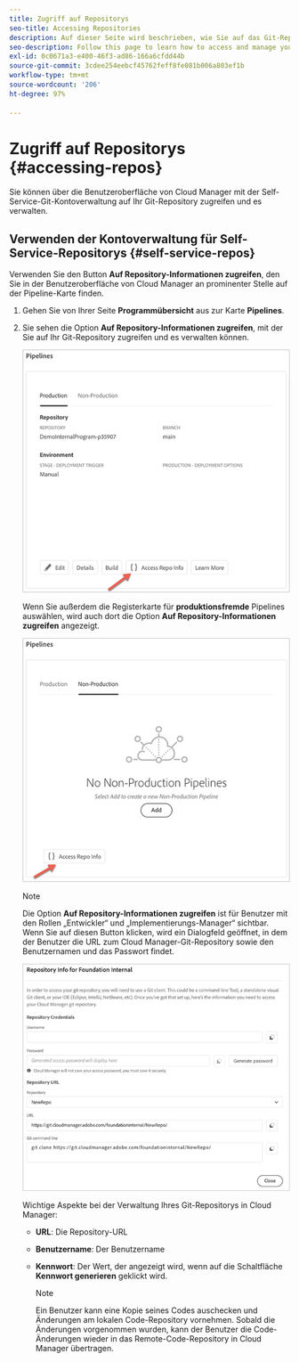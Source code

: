 ```yaml
---
title: Zugriff auf Repositorys
seo-title: Accessing Repositories
description: Auf dieser Seite wird beschrieben, wie Sie auf das Git-Repository zugreifen und es verwalten können.
seo-description: Follow this page to learn how to access and manage your Git repository.
exl-id: 0c0671a3-e400-46f3-ad86-166a6cfdd44b
source-git-commit: 3cdee254eebcf45762feff8fe081b006a803ef1b
workflow-type: tm+mt
source-wordcount: '206'
ht-degree: 97%

---
```


# Zugriff auf Repositorys {#accessing-repos}

Sie können über die Benutzeroberfläche von Cloud Manager mit der Self-Service-Git-Kontoverwaltung auf Ihr Git-Repository zugreifen und es verwalten.

## Verwenden der Kontoverwaltung für Self-Service-Repositorys {#self-service-repos}

Verwenden Sie den Button **Auf Repository-Informationen zugreifen**, den Sie in der Benutzeroberfläche von Cloud Manager an prominenter Stelle auf der Pipeline-Karte finden.

1. Gehen Sie von Ihrer Seite **Programmübersicht** aus zur Karte **Pipelines**.

1. Sie sehen die Option **Auf Repository-Informationen zugreifen**, mit der Sie auf Ihr Git-Repository zugreifen und es verwalten können.

   ![](/help/implementing/cloud-manager/assets/repos/access-repo1.png)

   Wenn Sie außerdem die Registerkarte für **produktionsfremde** Pipelines auswählen, wird auch dort die Option **Auf Repository-Informationen zugreifen** angezeigt.

   ![](/help/implementing/cloud-manager/assets/repos/access-repo-nonprod.png)

   >[!NOTE]
   >Die Option **Auf Repository-Informationen zugreifen** ist für Benutzer mit den Rollen „Entwickler“ und „Implementierungs-Manager“ sichtbar. Wenn Sie auf diesen Button klicken, wird ein Dialogfeld geöffnet, in dem der Benutzer die URL zum Cloud Manager-Git-Repository sowie den Benutzernamen und das Passwort findet.

   ![](/help/implementing/cloud-manager/assets/repos/access-repo-create.png)

   Wichtige Aspekte bei der Verwaltung Ihres Git-Repositorys in Cloud Manager:

   * **URL**: Die Repository-URL
   * **Benutzername**: Der Benutzername
   * **Kennwort**: Der Wert, der angezeigt wird, wenn auf die Schaltfläche **Kennwort generieren** geklickt wird.


      >[!NOTE]
      >Ein Benutzer kann eine Kopie seines Codes auschecken und Änderungen am lokalen Code-Repository vornehmen. Sobald die Änderungen vorgenommen wurden, kann der Benutzer die Code-Änderungen wieder in das Remote-Code-Repository in Cloud Manager übertragen.
